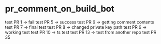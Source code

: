 # pr_comment_on_build_bot

test PR 1 -> fail
test PR 5 -> success
test PR 6 -> getting comment contents
test PR 7 -> final test
test PR 8 -> changed private key path
test PR 9 -> working test
test PR 10 -> ts test
test PR 13 -> test from another repo
test PR 35
